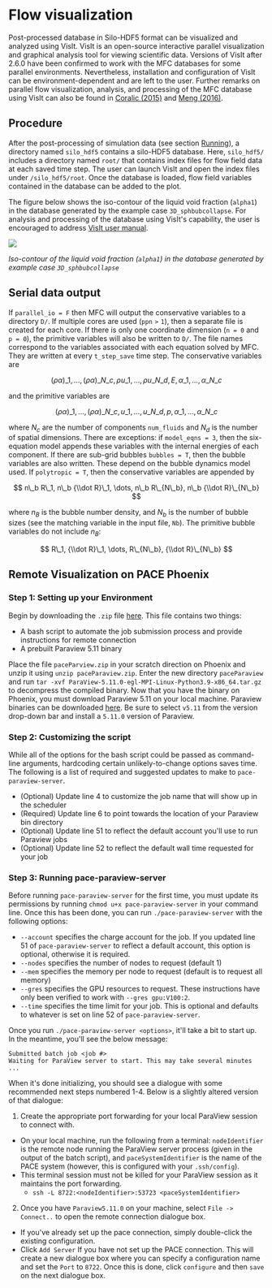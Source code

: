 # Flow visualization

Post-processed database in Silo-HDF5 format can be visualized and analyzed using VisIt.
VisIt is an open-source interactive parallel visualization and graphical analysis tool for viewing scientific data.
Versions of VisIt after 2.6.0 have been confirmed to work with the MFC databases for some parallel environments.
Nevertheless, installation and configuration of VisIt can be environment-dependent and are left to the user.
Further remarks on parallel flow visualization, analysis, and processing of the MFC database using VisIt can also be found in [Coralic (2015)](references.md) and [Meng (2016)](references.md).

## Procedure

After the post-processing of simulation data (see section [Running](running.md#running-1)), a directory named `silo_hdf5` contains a silo-HDF5 database.
Here, `silo_hdf5/` includes a directory named `root/` that contains index files for flow field data at each saved time step.
The user can launch VisIt and open the index files under `/silo_hdf5/root`.
Once the database is loaded, flow field variables contained in the database can be added to the plot.

The figure below shows the iso-contour of the liquid void fraction (`alpha1`) in the database generated by the example case `3D_sphbubcollapse`.
For analysis and processing of the database using VisIt's capability, the user is encouraged to address [VisIt user manual](https://wci.llnl.gov/simulation/computer-codes/visit/manuals).

![](../res/visit.png)

*Iso-contour of the liquid void fraction (`alpha1`) in the database generated by example case `3D_sphbubcollapse`*

## Serial data output

If `parallel_io = F` then MFC will output the conservative variables to a directory `D/`. 
If multiple cores are used ($\mathtt{ppn > 1}$), then a separate file is created for each core.
If there is only one coordinate dimension (`n = 0` and `p = 0`), the primitive variables will also be written to `D/`.
The file names correspond to the variables associated with each equation solved by MFC.
They are written at every `t_step_save` time step.
The conservative variables are

$$ {(\rho \alpha)}\_{1}, \dots, (\rho\alpha)\_{N\_c}, \rho u\_{1}, \dots, \rho u\_{N\_d}, E, \alpha\_1, \dots, \alpha\_{N\_c} $$

and the primitive variables are

$$ {(\rho \alpha)}\_1, \dots, (\rho\alpha)\_{N\_c}, u\_1, \dots, u\_{N\_d}, p, \alpha\_1, \dots, \alpha\_{N\_c} $$

where $N_c$ are the number of components `num_fluids` and $N_d$ is the number of spatial dimensions. 
There are exceptions: if `model_eqns = 3`, then the six-equation model appends these variables with the internal energies of each component.
If there are sub-grid bubbles `bubbles = T`, then the bubble variables are also written. 
These depend on the bubble dynamics model used.
If `polytropic = T`, then the conservative variables are appended by 

$$ n\_b R\_1, n\_b {\\dot R}\_1, \dots, n\_b R\_{N\_b}, n\_b {\\dot R}\_{N\_b} $$

where $n_B$ is the bubble number density, and $N_b$ is the number of bubble sizes (see the matching variable in the input file, `Nb`).
The primitive bubble variables do not include $n_B$:

$$ R\_1, {\\dot R}\_1, \dots, R\_{N\_b}, {\\dot R}\_{N\_b} $$

## Remote Visualization on PACE Phoenix

### Step 1: Setting up your Environment

Begin by downloading the `.zip` file [here](https://www.dropbox.com/scl/fi/bdk8702oas8zqu0mk24vx/paceParaview.zip?rlkey=bov1s6lra0z7dhhrh6etniucx&st=2m9xvls4&dl=0).
This file contains two things:

- A bash script to automate the job submission process and provide instructions for remote connection
- A prebuilt Paraview 5.11 binary

Place the file `paceParview.zip` in your scratch direction on Phoenix and unzip it using `unzip paceParaview.zip`.
Enter the new directory `paceParaview` and run `tar -xvf ParaView-5.11.0-egl-MPI-Linux-Python3.9-x86_64.tar.gz` to decompress the compiled binary.
Now that you have the binary on Phoenix, you must download Paraview 5.11 on your local machine.
Paraview binaries can be downloaded [here](https://www.paraview.org/download/).
Be sure to select `v5.11` from the version drop-down bar and install a `5.11.0` version of Paraview.

### Step 2: Customizing the script

While all of the options for the bash script could be passed as command-line arguments, hardcoding certain unlikely-to-change options saves time.
The following is a list of required and suggested updates to make to `pace-paraview-server`.

- (Optional) Update line 4 to customize the job name that will show up in the scheduler
- (Required) Update line 6 to point towards the location of your Paraview bin directory
- (Optional) Update line 51 to reflect the default account you'll use to run Paraview jobs
- (Optional) Update line 52 to reflect the default wall time requested for your job

### Step 3: Running pace-paraview-server

Before running `pace-paraview-server` for the first time, you must update its permissions by running `chmod u+x pace-paraview-server` in your command line.
Once this has been done, you can run `./pace-paraview-server` with the following options:

- `--account` specifies the charge account for the job.
If you updated line 51 of `pace-paraview-server` to reflect a default account, this option is optional, otherwise it is required.
- `--nodes` specifies the number of nodes to request (default 1)
- `--mem` specifies the memory per node to request (default is to request all memory)
- `--gres` specifies the GPU resources to request.
These instructions have only been verified to work with `--gres gpu:V100:2`.
- `--time` specifies the time limit for your job.
This is optional and defaults to whatever is set on line 52 of `pace-paraview-server`.

Once you run `./pace-paraview-server <options>`, it'll take a bit to start up. 
In the meantime, you'll see the below message:

```shell
Submitted batch job <job #>
Waiting for ParaView server to start. This may take several minutes  ...
```

When it's done initializing, you should see a dialogue with some recommended next steps numbered 1-4. 
Below is a slightly altered version of that dialogue:

1) Create the appropriate port forwarding for your local ParaView session to connect with.
* On your local machine, run the following from a terminal: `nodeIdentifier` is the remote node running the ParaView server process (given in the output of the batch script), and `paceSystemIdentifier` is the name of the PACE system (however, this is configured with your `.ssh/config`).
* This terminal session must not be killed for your ParaView session as it maintains the port forwarding.
    * `ssh -L 8722:<nodeIdentifier>:53723 <paceSystemIdentifier>`

2) Once you have `Paraview5.11.0` on your machine, select `File -> Connect..` to open the remote connection dialogue box.
* If you've already set up the pace connection, simply double-click the existing configuration.
* Click `Add Server` If you have not set up the PACE connection.
This will create a new dialogue box where you can specify a configuration name and set the `Port` to `8722`.
Once this is done, click `configure` and then `save` on the next dialogue box.

